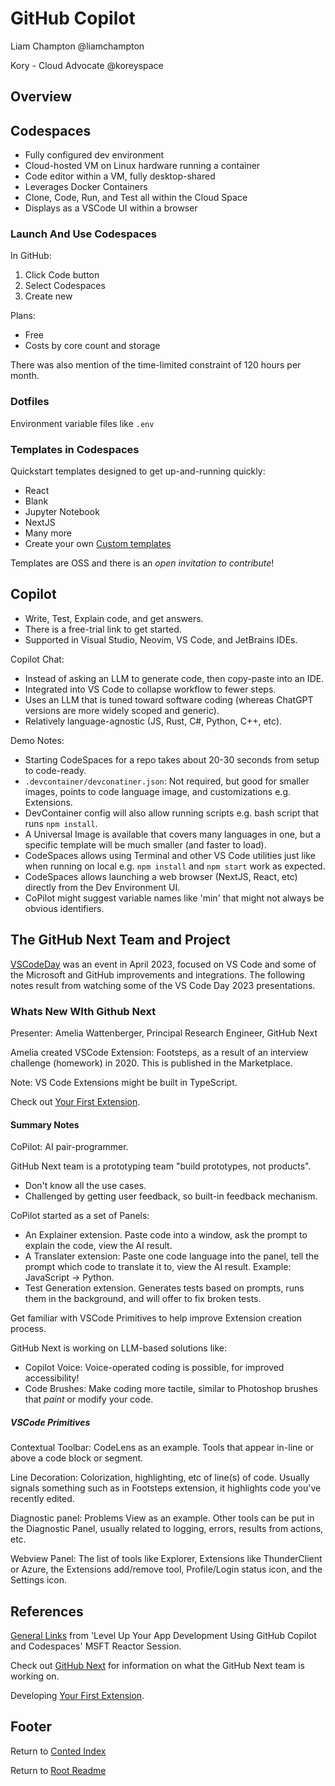 # GitHub Copilot

Liam Champton @liamchampton

Kory - Cloud Advocate @koreyspace

## Overview

## Codespaces

- Fully configured dev environment
- Cloud-hosted VM on Linux hardware running a container
- Code editor within a VM, fully desktop-shared
- Leverages Docker Containers
- Clone, Code, Run, and Test all within the Cloud Space
- Displays as a VSCode UI within a browser

### Launch And Use Codespaces

In GitHub:

1. Click Code button
2. Select Codespaces
3. Create new

Plans:

- Free
- Costs by core count and storage

There was also mention of the time-limited constraint of 120 hours per month.

### Dotfiles

Environment variable files like `.env`

### Templates in Codespaces

Quickstart templates designed to get up-and-running quickly:

- React
- Blank
- Jupyter Notebook
- NextJS
- Many more
- Create your own [Custom templates](https://docs.github.com/en/repositories/creating-and-managing-repositories/creating-a-template-repository)

Templates are OSS and there is an _open invitation to contribute_!

## Copilot

- Write, Test, Explain code, and get answers.
- There is a free-trial link to get started.
- Supported in Visual Studio, Neovim, VS Code, and JetBrains IDEs.

Copilot Chat:

- Instead of asking an LLM to generate code, then copy-paste into an IDE.
- Integrated into VS Code to collapse workflow to fewer steps.
- Uses an LLM that is tuned toward software coding (whereas ChatGPT versions are more widely scoped and generic).
- Relatively language-agnostic (JS, Rust, C#, Python, C++, etc).

Demo Notes:

- Starting CodeSpaces for a repo takes about 20-30 seconds from setup to code-ready.
- `.devcontainer/devconatiner.json`: Not required, but good for smaller images, points to code language image, and customizations e.g. Extensions.
- DevContainer config will also allow running scripts e.g. bash script that runs `npm install`.
- A Universal Image is available that covers many languages in one, but a specific template will be much smaller (and faster to load).
- CodeSpaces allows using Terminal and other VS Code utilities just like when running on local e.g. `npm install` and `npm start` work as expected.
- CodeSpaces allows launching a web browser (NextJS, React, etc) directly from the Dev Environment UI.
- CoPilot might suggest variable names like 'min' that might not always be obvious identifiers.

## The GitHub Next Team and Project

[VSCodeDay](https://learn.microsoft.com/en-us/events/vs-code-day-2023) was an event in April 2023, focused on VS Code and some of the Microsoft and GitHub improvements and integrations. The following notes result from watching some of the VS Code Day 2023 presentations.

### Whats New WIth Github Next

Presenter: Amelia Wattenberger, Principal Research Engineer, GitHub Next

Amelia created VSCode Extension: Footsteps, as a result of an interview challenge (homework) in 2020. This is published in the Marketplace.

Note: VS Code Extensions might be built in TypeScript.

Check out [Your First Extension](https://code.visualstudio.com/api/get-started/your-first-extension).

#### Summary Notes

CoPilot: AI pair-programmer.

GitHub Next team is a prototyping team "build prototypes, not products".

- Don't know all the use cases.
- Challenged by getting user feedback, so built-in feedback mechanism.

CoPilot started as a set of Panels:

- An Explainer extension. Paste code into a window, ask the prompt to explain the code, view the AI result.
- A Translater extension: Paste one code language into the panel, tell the prompt which code to translate it to, view the AI result. Example: JavaScript -> Python.
- Test Generation extension. Generates tests based on prompts, runs them in the background, and will offer to fix broken tests.

Get familiar with VSCode Primitives to help improve Extension creation process.

GitHub Next is working on LLM-based solutions like:

- Copilot Voice: Voice-operated coding is possible, for improved accessibility!
- Code Brushes: Make coding more tactile, similar to Photoshop brushes that _paint_ or modify your code.

##### VSCode Primitives

Contextual Toolbar: CodeLens as an example. Tools that appear in-line or above a code block or segment.

Line Decoration: Colorization, highlighting, etc of line(s) of code. Usually signals something such as in Footsteps extension, it highlights code you've recently edited.

Diagnostic panel: Problems View as an example. Other tools can be put in the Diagnostic Panel, usually related to logging, errors, results from actions, etc.

Webview Panel: The list of tools like Explorer, Extensions like ThunderClient or Azure, the Extensions add/remove tool, Profile/Login status icon, and the Settings icon.

## References

[General Links](https://aka.ms/levelup-links) from 'Level Up Your App Development Using GitHub Copilot and Codespaces' MSFT Reactor Session.

Check out [GitHub Next](https://githubnext.com) for information on what the GitHub Next team is working on.

Developing [Your First Extension](https://code.visualstudio.com/api/get-started/your-first-extension).

## Footer

Return to [Conted Index](./conted-index.html)

Return to [Root Readme](../README.html)
